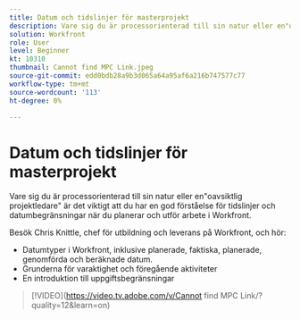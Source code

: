 ```yaml
---
title: Datum och tidslinjer för masterprojekt
description: Vare sig du är processorienterad till sin natur eller en"oavsiktlig projektledare" är det viktigt att du har en god förståelse för tidslinjer och datumbegränsningar när du planerar och utför arbete i Workfront.
solution: Workfront
role: User
level: Beginner
kt: 10310
thumbnail: Cannot find MPC Link.jpeg
source-git-commit: edd0bdb28a9b3d065a64a95af6a216b747577c77
workflow-type: tm+mt
source-wordcount: '113'
ht-degree: 0%

---
```


# Datum och tidslinjer för masterprojekt

Vare sig du är processorienterad till sin natur eller en&quot;oavsiktlig projektledare&quot; är det viktigt att du har en god förståelse för tidslinjer och datumbegränsningar när du planerar och utför arbete i Workfront.

Besök Chris Knittle, chef för utbildning och leverans på Workfront, och hör:

* Datumtyper i Workfront, inklusive planerade, faktiska, planerade, genomförda och beräknade datum.
* Grunderna för varaktighet och föregående aktiviteter
* En introduktion till uppgiftsbegränsningar

>[!VIDEO](https://video.tv.adobe.com/v/Cannot find MPC Link/?quality=12&amp;learn=on)
